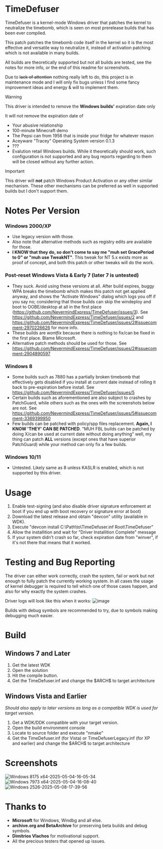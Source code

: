 # TimeDefuser
TimeDefuser is a kernel-mode Windows driver that patches the kernel to neutralize the timebomb,
which is seen on most prerelease builds that has been ever compiled.

This patch patches the timebomb code itself in the kernel so it is the most effective and versatile way to neutralize it, instead of activation patching which is not available in many builds.

All builds are theoretically supported but not all builds are tested, see the notes for more info, or the end of this readme for screenshots.

Due to ~~lack of attention~~ nothing really left to do, this project is in maintenance mode and I will only fix bugs unless I find some fancy improvement ideas and energy & will to implement them.

> [!WARNING]
> This driver is intended to remove the **Windows builds'** expiration date only

It will not remove the expiration date of
- Your abusive relationship
- 100-minute Minecraft demo
- The Pepsi can from 1956 that is inside your fridge for whatever reason
- Aceyware "Tracey" Operating System version 0.1.3
- ???
- Evalution retail Windows builds. While it theoretically should work, such configuration is not supported and any bug reports regarding to them will be closed without any further action.

> [!IMPORTANT]
> This driver will **not** patch Windows Product Activation or any other similar mechanism. These other mechanisms can be preferred as well in supported builds but I don't support them.

# Notes Per Version
### Windows 2000/XP 
- Use legacy version with those.
- Also note that alternative methods such as registry edits are available for those.
- **I KNOW that they do, so don't come to say me "muh set GracePeriod to 0" or "muh use TweakNT"**. This tweak for NT 5.x exists more as proof of concept, and both this patch or other tweaks will do the work. 
### Post-reset Windows Vista & Early 7 (later 7 is untested)
- They suck. Avoid using these versions at all. After build expires, buggy WPA breaks the timebomb which makes this patch not get applied anyway, and shows the "Activate Windows" dialog which logs you off if you say no; considering that those builds can skip the windeploy and boot to OOBE/desktop at all in the first place (https://github.com/NevermindExpress/TimeDefuser/issues/3). See https://github.com/NevermindExpress/TimeDefuser/issues/2 and https://github.com/NevermindExpress/TimeDefuser/issues/2#issuecomment-2970226626 for more info.
- These builds are *wontfix* because there is nothing to fix/can be fixed in the first place. Blame Microsoft.
- Alternative patch methods should be used for those. See https://github.com/NevermindExpress/TimeDefuser/issues/2#issuecomment-2904890597
### Windows 8
- Some builds such as 7880 has a partially broken timebomb that effectively gets disabled if you install at current date instead of rolling it back to pre-expiration before install. See https://github.com/NevermindExpress/TimeDefuser/issues/5
- Certain builds such as aforementioned are also subject to crashes by PatchGuard, while others such as the ones with the screenshots below are not. See https://github.com/NevermindExpress/TimeDefuser/issues/5#issuecomment-3369399950
- Few builds can be patched with policy/spp files replacement. **Again, I KNOW 'THEY' CAN BE PATCHED**. "MUH FBL builds can be patched by doing X/can be used at current date without doing anything" well, my thing can patch **ALL** versions (except ones that have superior PatchGuard) while your method can only fix a few builds.
### Windows 10/11
- Untested. Likely same as 8 unless KASLR is enabled, which is not supported by this driver.

# Usage
1. Enable test-signing (and also disable driver signature enforcement at boot if you end up with boot recovery or signature error at boot)
2. Download the latest release and obtain "devcon" utility (available in WDK).
3. Execute "devcon install C:\Path\to\TimeDefuser.inf Root\TimeDefuser"
4. Allow the installition and wait for "Driver Installition Complete" message
5. If your system didn't crash so far, check expiration date from "winver", if it's not there that means that it worked.

# Testing and Bug Reporting
The driver can either work correctly, crash the system, fail or work but not enough to fully patch the currently working system.
In all cases the usage of kernel debugger is required to tell which one of those cases happen, and also for why exactly the system crashes.

Driver logs will look like this when it works:
![image](https://github.com/user-attachments/assets/c141ba8e-38ac-4d14-8c85-71b0edd127bd)

Builds with debug symbols are recommended to try, due to symbols making debugging much easier.

# Build
## Windows 7 and Later
1. Get the latest WDK 
2. Open the solution 
3. Hit the compile button.
4. Get the TimeDefuser.inf and change the \$ARCH\$ to target architecture
## Windows Vista and Earlier
*Should also apply to later versions as long as a compatible WDK is used for target version.*
1. Get a WDK/DDK compatible with your target version.
2. Open the build environment console
3. Locate to source folder and execute "nmake"
4. Get the TimeDefuser.inf (for Vista) or TimeDefuserLegacy.inf (for XP and earlier) and change the \$ARCH\$ to target architecture

# Screenshots
![Windows 8175 x64-2025-05-04-16-05-34](https://github.com/user-attachments/assets/380167b9-e24a-458a-b5ba-597313c6bbd3)
![Windows 7973 x64-2025-05-04-16-08-40](https://github.com/user-attachments/assets/f3d3a116-5b67-4b8f-bd4c-d907485a435b)
![Windows 2526-2025-05-08-17-39-56](https://github.com/user-attachments/assets/24e4f5c9-5cdc-4eae-b91f-dc13bb93a22c)

# Thanks to
- **Microsoft** for Windows, Windbg and all else.
- **archive.org and BetaArchive** for preserving beta builds and debug symbols.
- **Dimitrios Vlachos** for motivational support.
- All the precious testers that opened up issues.
